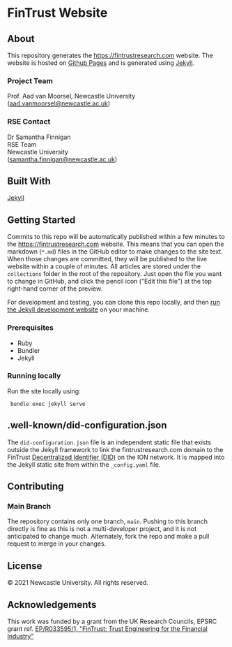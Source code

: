 # FinTrust Website


## About
This repository generates the <https://fintrustresearch.com> website. The website is hosted on [Github Pages](https://pages.github.com/) and is generated using [Jekyll](https://jekyllrb.com/).

### Project Team
Prof. Aad van Moorsel, Newcastle University  ([aad.vanmoorsel@newcastle.ac.uk](mailto:aad.vanmoorsel@newcastle.ac.uk))

### RSE Contact
Dr Samantha Finnigan   
RSE Team  
Newcastle University  
([samantha.finnigan@newcastle.ac.uk](mailto:samantha.finnigan@newcastle.ac.uk))


## Built With

[Jekyll](https://jekyllrb.com/)


## Getting Started

Commits to this repo will be automatically published within a few minutes to the <https://fintrustresearch.com> website. This means that you can open the markdown (`*.md`) files in the GitHub editor to make changes to the site text. When those changes are committed, they will be published to the live website within a couple of minutes. All articles are stored under the `collections` folder in the root of the repository. Just open the file you want to change in GitHub, and click the pencil icon ("Edit this file") at the top right-hand corner of the preview.

For development and testing, you can clone this repo locally, and then [run the Jekyll development website](https://jekyllrb.com/docs/) on your machine.

### Prerequisites

* Ruby
* Bundler
* Jekyll

### Running locally

Run the site locally using:

```
 bundle exec jekyll serve
```


## .well-known/did-configuration.json

The `did-configuration.json` file is an independent static file that exists outside the Jekyll framework to link the fintrustresearch.com domain to the FinTrust [Decentralized Identifier (DID)](https://docs.microsoft.com/en-us/azure/active-directory/verifiable-credentials/how-to-dnsbind) on the ION network. It is mapped into the Jekyll static site from within the `_config.yaml` file.


## Contributing

### Main Branch
The repository contains only one branch, `main`. Pushing to this branch directly is fine as this is not a multi-developer project, and it is not anticipated to change much. Alternately, fork the repo and make a pull request to merge in your changes.


## License
© 2021 Newcastle University. All rights reserved.


## Acknowledgements
This work was funded by a grant from the UK Research Councils, EPSRC grant ref. [EP/R033595/1, "FinTrust: Trust Engineering for the Financial Industry"](https://gow.epsrc.ukri.org/NGBOViewGrant.aspx?GrantRef=EP/R033595/1)


